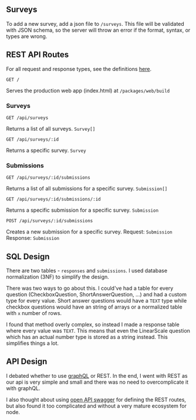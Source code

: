 ## Surveys

To add a new survey, add a json file to `/surveys`. This file will be validated with JSON schema, so the server will throw an error if the format, syntax, or types are wrong.

## REST API Routes

For all request and response types, see the definitions [here](https://github.com/kiwipxl/compass-surveys/blob/master/packages/common/src/main.ts).

`GET /`

Serves the production web app (index.html) at `/packages/web/build`

### Surveys

`GET /api/surveys`

Returns a list of all surveys. `Survey[]`

`GET /api/surveys/:id`

Returns a specific survey. `Survey`

### Submissions

`GET /api/surveys/:id/submissions`

Returns a list of all submissions for a specific survey. `Submission[]`

`GET /api/surveys/:id/submissions/:id`

Returns a specific submission for a specific survey. `Submission`

`POST /api/surveys/:id/submissions`

Creates a new submission for a specific survey. Request: `Submission` Response: `Submission`

## SQL Design

There are two tables - `responses` and `submissions`. I used database normalization (3NF) to simplify the design.

There was two ways to go about this. I could've had a table for every question (CheckboxQuestion, ShortAnswerQuestion, ...) and had a custom type for every value. Short answer questions would have a `TEXT` type while checkbox questions would have an string of arrays or a normalized table with `x` number of rows.

I found that method overly complex, so instead I made a response table where every value was `TEXT`. This means that even the LinearScale question which has an actual number type is stored as a string instead. This simplifies things a lot.

## API Design

I debated whether to use [graphQL](https://graphql.org/) or REST. In the end, I went with REST as our api is very simple and small and there was no need to overcomplicate it with graphQL.

I also thought about using [open API swagger](https://swagger.io/specification/) for defining the REST routes, but also found it too complicated and without a very mature ecosystem for node.